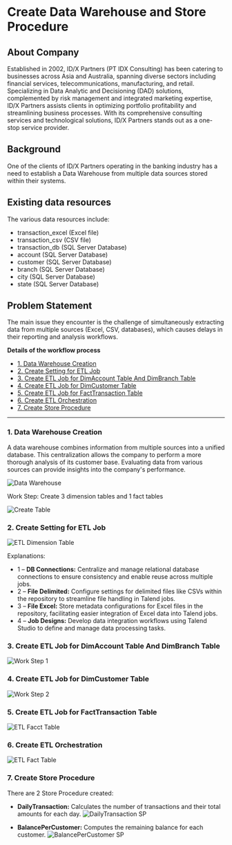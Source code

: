 # Create Data Warehouse and Store Procedure

## About Company
Established in 2002, ID/X Partners (PT IDX Consulting) has been catering to businesses across Asia and Australia, spanning diverse sectors including financial services, telecommunications, manufacturing, and retail. Specializing in Data Analytic and Decisioning (DAD) solutions, complemented by risk management and integrated marketing expertise, ID/X Partners assists clients in optimizing portfolio profitability and streamlining business processes. With its comprehensive consulting services and technological solutions, ID/X Partners stands out as a one-stop service provider.


## Background
One of the clients of ID/X Partners operating in the banking industry has a need to establish a Data Warehouse from multiple data sources stored within their systems.

## Existing data resources
The various data resources include:
- transaction_excel (Excel file)
- transaction_csv (CSV file)
- transaction_db (SQL Server Database)
- account (SQL Server Database)
- customer (SQL Server Database)
- branch (SQL Server Database)
- city (SQL Server Database)
- state (SQL Server Database)

## Problem Statement
The main issue they encounter is the challenge of simultaneously extracting data from multiple sources (Excel, CSV, databases), which causes delays in their reporting and analysis workflows.


**Details of the workflow process**
- [1. Data Warehouse Creation](#1-data-warehouse-creation)
- [2. Create Setting for ETL Job](#2-Create-Setting-for-ETL-Job)
- [3. Create ETL Job for DimAccount Table And DimBranch Table](#3-Create-ETL-Job-for-DimAccount-Table-And-DimBranch-Table)
- [4. Create ETL Job for DimCustomer Table](#4-Create-ETL-Job-for-DimCustomer-Table)
- [5. Create ETL Job for FactTransaction Table](#5-Create-ETL-Job-for-FactTransaction-Table)
- [6. Create ETL Orchestration](#6-Create-ETL-Orchestration)
- [7. Create Store Procedure](#7-create-store-procedure)
-------------------------------------------------------------

### 1. Data Warehouse Creation
A data warehouse combines information from multiple sources into a unified database. This centralization allows the company to perform a more thorough analysis of its customer base. 
Evaluating data from various sources can provide insights into the company's performance.

![Data Warehouse](image/1_data_warehouse.png)

Work Step: Create 3 dimension tables and 1 fact tables

![Create Table](image/2_create_table.PNG)

### 2. Create Setting for ETL Job 
![ETL Dimension Table](image/3b.png)

Explanations:
* 1 – **DB Connections:** Centralize and manage relational database connections to ensure consistency and enable reuse across multiple jobs.
* 2 – **File Delimited:**  Configure settings for delimited files like CSVs within the repository to streamline file handling in Talend jobs.
* 3 – **File Excel:** Store metadata configurations for Excel files in the repository, facilitating easier integration of Excel data into Talend jobs.
* 4 – **Job Designs:** Develop data integration workflows using Talend Studio to define and manage data processing tasks.

### 3. Create ETL Job for DimAccount Table And DimBranch Table
![Work Step 1](image/4_DimAccount-DimBranch.PNG)

### 4. Create ETL Job for DimCustomer Table
![Work Step 2](image/5_DimCustomer.PNG)

### 5. Create ETL Job for FactTransaction Table
![ETL Facct Table](image/6_FactTransaction.PNG)

### 6. Create ETL Orchestration
![ETL Fact Table](image/7_ETL-orchestration.png)

### 7. Create Store Procedure

There are 2 Store Procedure created:
- **DailyTransaction:** Calculates the number of transactions and their total amounts for each day.
![DailyTransaction SP](image/storeprocedure1.PNG)

- **BalancePerCustomer:** Computes the remaining balance for each customer.
![BalancePerCustomer SP](image/storeprocedure2.PNG)



<!-- <a class="top-link hide" href="#top">↑</a>
<a name="top"></a>
<a href="#top">Back to top</a> -->